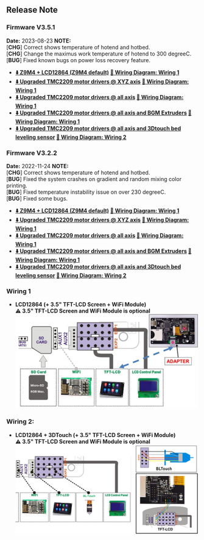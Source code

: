 ## Release Note
### Firmware V3.5.1
**Date:** 	 2023-08-23
**NOTE:**    
[**CHG**] Correct shows temperature of hotend and hotbed.   
[**CHG**] Change the maximus work temperature of hotend to 300 degreeC.    
[**BUG**] Fixed known bugs on power loss recovery feature.  
- **[:arrow_down: Z9M4 + LCD12864 (Z9M4 default)](./Z9M4_V3_5_1.zip) [:art: Wiring Diagram: Wiring 1](#wiring-1)**
- **[:arrow_down: Upgraded TMC2209 motor drivers @ XYZ axis](./Z9M4_TMC220x%40XYZ_V3_5_1.zip) [:art: Wiring Diagram: Wiring 1](#wiring-1)**
- **[:arrow_down: Upgraded TMC2209 motor drivers @ all axis](./Z9M4_TMC220x%40All_V3_5_1.zip) [:art: Wiring Diagram: Wiring 1](#wiring-1)**
- **[:arrow_down: Upgraded TMC2209 motor drivers @ all axis and BGM Extruders](./Z9M4_TMC220x%40All_BGM_V3_5_1.zip) [:art: Wiring Diagram: Wiring 1](#wiring-1)**
- **[:arrow_down: Upgraded TMC2209 motor drivers @ all axis and 3Dtouch bed leveling sensor](./Z9M4_TMC220x%40All_3DTouch_V3_5_1.zip) [:art: Wiring Diagram: Wiring 2](#wiring-2)**

### Firmware V3.2.2
**Date:** 	 2022-11-24
**NOTE:**    
[**CHG**] Correct shows temperature of hotend and hotbed.   
[**BUG**] Fixed the system crashes on gradient and random mixing color printing.  
[**BUG**] Fixed temperature instability issue on over 230 degreeC.  
[**BUG**] Fixed some bugs.  
- **[:arrow_down: Z9M4 + LCD12864 (Z9M4 default)](./Z9M4_V3_2_3.zip) [:art: Wiring Diagram: Wiring 1](#wiring-1)**
- **[:arrow_down: Upgraded TMC2209 motor drivers @ XYZ axis](./Z9M4_TMC220x%40XYZ_V3_2_3.zip) [:art: Wiring Diagram: Wiring 1](#wiring-1)**
- **[:arrow_down: Upgraded TMC2209 motor drivers @ all axis](./Z9M4_TMC220x%40All_V3_2_3.zip) [:art: Wiring Diagram: Wiring 1](#wiring-1)**
- **[:arrow_down: Upgraded TMC2209 motor drivers @ all axis and BGM Extruders](./Z9M4_TMC220x%40All_BGM_V3_2_3.zip) [:art: Wiring Diagram: Wiring 1](#wiring-1)**
- **[:arrow_down: Upgraded TMC2209 motor drivers @ all axis and 3Dtouch bed leveling sensor](./Z9M4_TMC220x%40All_3DTouch_V3_2_3.zip) [:art: Wiring Diagram: Wiring 2](#wiring-2)**

### Wiring 1
- **LCD12864 (+ 3.5" TFT-LCD Screen + WiFi Module)**     
**:warning: 3.5" TFT-LCD Screen and WiFi Module is optional**    
![](./LCD12864_Wiring1.jpg)

### Wiring 2:
- **LCD12864 + 3DTouch (+ 3.5" TFT-LCD Screen + WiFi Module)**     
**:warning: 3.5" TFT-LCD Screen and WiFi Module is optional**    
![](./LCD12864_Wiring2.jpg)